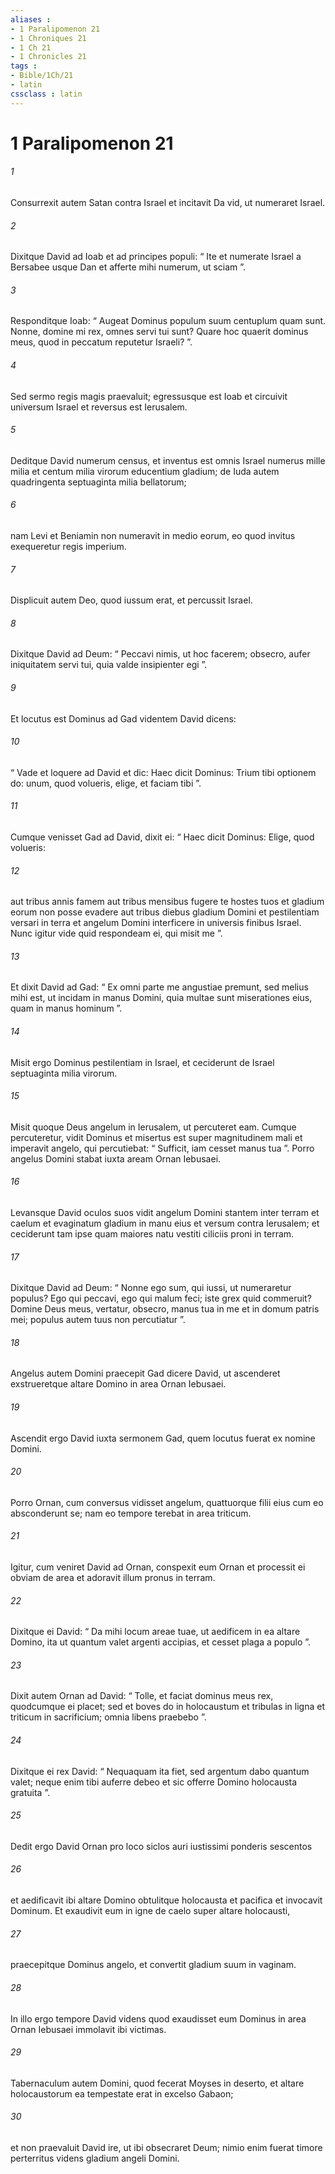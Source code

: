 ```yaml
---
aliases : 
- 1 Paralipomenon 21
- 1 Chroniques 21
- 1 Ch 21
- 1 Chronicles 21
tags : 
- Bible/1Ch/21
- latin
cssclass : latin
---
```


# 1 Paralipomenon 21

###### 1
Consurrexit autem Satan contra Israel et incitavit Da vid, ut numeraret Israel. 
###### 2
Dixitque David ad Ioab et ad principes populi: “ Ite et numerate Israel a Bersabee usque Dan et afferte mihi numerum, ut sciam ”. 
###### 3
Responditque Ioab: “ Augeat Dominus populum suum centuplum quam sunt. Nonne, domine mi rex, omnes servi tui sunt? Quare hoc quaerit dominus meus, quod in peccatum reputetur Israeli? ”. 
###### 4
Sed sermo regis magis praevaluit; egressusque est Ioab et circuivit universum Israel et reversus est Ierusalem.
###### 5
Deditque David numerum census, et inventus est omnis Israel numerus mille milia et centum milia virorum educentium gladium; de Iuda autem quadringenta septuaginta milia bellatorum; 
###### 6
nam Levi et Beniamin non numeravit in medio eorum, eo quod invitus exequeretur regis imperium. 
###### 7
Displicuit autem Deo, quod iussum erat, et percussit Israel.
###### 8
Dixitque David ad Deum: “ Peccavi nimis, ut hoc facerem; obsecro, aufer iniquitatem servi tui, quia valde insipienter egi ”. 
###### 9
Et locutus est Dominus ad Gad videntem David dicens: 
###### 10
“ Vade et loquere ad David et dic: Haec dicit Dominus: Trium tibi optionem do: unum, quod volueris, elige, et faciam tibi ”. 
###### 11
Cumque venisset Gad ad David, dixit ei: “ Haec dicit Dominus: Elige, quod volueris: 
###### 12
aut tribus annis famem aut tribus mensibus fugere te hostes tuos et gladium eorum non posse evadere aut tribus diebus gladium Domini et pestilentiam versari in terra et angelum Domini interficere in universis finibus Israel. Nunc igitur vide quid respondeam ei, qui misit me ”.
###### 13
Et dixit David ad Gad: “ Ex omni parte me angustiae premunt, sed melius mihi est, ut incidam in manus Domini, quia multae sunt miserationes eius, quam in manus hominum ”.
###### 14
Misit ergo Dominus pestilentiam in Israel, et ceciderunt de Israel septuaginta milia virorum. 
###### 15
Misit quoque Deus angelum in Ierusalem, ut percuteret eam. Cumque percuteretur, vidit Dominus et misertus est super magnitudinem mali et imperavit angelo, qui percutiebat: “ Sufficit, iam cesset manus tua ”. Porro angelus Domini stabat iuxta aream Ornan Iebusaei. 
###### 16
Levansque David oculos suos vidit angelum Domini stantem inter terram et caelum et evaginatum gladium in manu eius et versum contra Ierusalem; et ceciderunt tam ipse quam maiores natu vestiti ciliciis proni in terram. 
###### 17
Dixitque David ad Deum: “ Nonne ego sum, qui iussi, ut numeraretur populus? Ego qui peccavi, ego qui malum feci; iste grex quid commeruit? Domine Deus meus, vertatur, obsecro, manus tua in me et in domum patris mei; populus autem tuus non percutiatur ”. 
###### 18
Angelus autem Domini praecepit Gad dicere David, ut ascenderet exstrueretque altare Domino in area Ornan Iebusaei. 
###### 19
Ascendit ergo David iuxta sermonem Gad, quem locutus fuerat ex nomine Domini. 
###### 20
Porro Ornan, cum conversus vidisset angelum, quattuorque filii eius cum eo absconderunt se; nam eo tempore terebat in area triticum. 
###### 21
Igitur, cum veniret David ad Ornan, conspexit eum Ornan et processit ei obviam de area et adoravit illum pronus in terram. 
###### 22
Dixitque ei David: “ Da mihi locum areae tuae, ut aedificem in ea altare Domino, ita ut quantum valet argenti accipias, et cesset plaga a populo ”. 
###### 23
Dixit autem Ornan ad David: “ Tolle, et faciat dominus meus rex, quodcumque ei placet; sed et boves do in holocaustum et tribulas in ligna et triticum in sacrificium; omnia libens praebebo ”. 
###### 24
Dixitque ei rex David: “ Nequaquam ita fiet, sed argentum dabo quantum valet; neque enim tibi auferre debeo et sic offerre Domino holocausta gratuita ”.
###### 25
Dedit ergo David Ornan pro loco siclos auri iustissimi ponderis sescentos 
###### 26
et aedificavit ibi altare Domino obtulitque holocausta et pacifica et invocavit Dominum. Et exaudivit eum in igne de caelo super altare holocausti, 
###### 27
praecepitque Dominus angelo, et convertit gladium suum in vaginam.
###### 28
In illo ergo tempore David videns quod exaudisset eum Dominus in area Ornan Iebusaei immolavit ibi victimas. 
###### 29
Tabernaculum autem Domini, quod fecerat Moyses in deserto, et altare holocaustorum ea tempestate erat in excelso Gabaon; 
###### 30
et non praevaluit David ire, ut ibi obsecraret Deum; nimio enim fuerat timore perterritus videns gladium angeli Domini.
